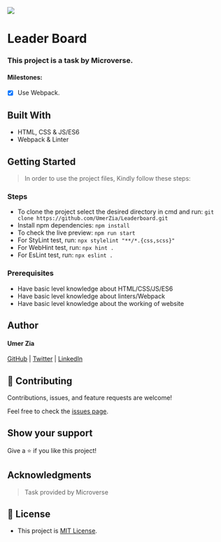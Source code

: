 ![](https://img.shields.io/badge/Microverse-blueviolet)

# Leader Board

### This project is a task by Microverse.

#### Milestones:

- [x] Use Webpack.

## Built With

- HTML, CSS & JS/ES6
- Webpack & Linter

## Getting Started

> In order to use the project files, Kindly follow these steps:

### Steps

- To clone the project select the desired directory in cmd and run: `git clone https://github.com/UmerZia/Leaderboard.git`
- Install npm dependencies: `npm install`
- To check the live preview: `npm run start`
- For StyLint test, run: `npx stylelint "**/*.{css,scss}"`
- For WebHint test, run: `npx hint .`
- For EsLint test, run: `npx eslint .`

### Prerequisites

- Have basic level knowledge about HTML/CSS/JS/ES6
- Have basic level knowledge about linters/Webpack
- Have basic level knowledge about the working of website

## Author

#### Umer Zia

[GitHub](https://github.com/UmerZia) | [Twitter](https://twitter.com/DevUmerZia) | [LinkedIn](https://linkedin.com/in/umer-zia-30906a183/)

## 🤝 Contributing

Contributions, issues, and feature requests are welcome!

Feel free to check the [issues page](https://github.com/UmerZia/Leaderboard/issues).

## Show your support

Give a ⭐ if you like this project!

## Acknowledgments

> Task provided by Microverse

## 📝 License

- This project is [MIT License](https://github.com/UmerZia/Leaderboard/blob/main/LICENSE).